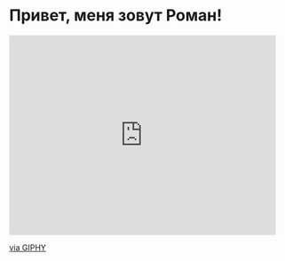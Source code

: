 # Привет, меня зовут Роман!


<!-- <div id="header" align="center">
  <img src="https://giphy.com/embed/2IudUHdI075HL02Pkk" width="480" height="360" frameBorder="0" class="giphy-embed" >
</div> -->

<iframe src="https://giphy.com/embed/2IudUHdI075HL02Pkk" width="480" height="360" frameBorder="0" class="giphy-embed" allowFullScreen></iframe><p><a href="https://giphy.com/gifs/pudgypenguins-data-code-coding-2IudUHdI075HL02Pkk">via GIPHY</a></p>
